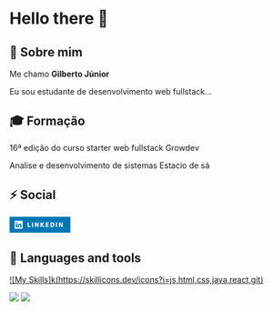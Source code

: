 


# Hello there 👋


## 🚀 Sobre mim
Me chamo <strong> Gilberto Júnior</strong>


Eu sou estudante de desenvolvimento web fullstack...

## 🎓 Formação 

16ª edição do curso starter web fullstack Growdev

Analise e desenvolvimento de sistemas Estacio de sá
## ⚡ Social

<a href="https://www.linkedin.com/in/gilberto-juniorsantos/"><img src="LinkedIn-0077B5_style%3Dfor-the-badge%26logo%3Dlinkedin%26logoColor%3Dwhite.png"></a>

 ## 💬 Languages and tools

 [![My Skills]k(https://skillicons.dev/icons?i=js,html,css,java,react,git)](https://skillicons.dev)


<img height="180em" src="https://github-readme-stats.vercel.app/api?username=Gilberto-psJunior&show_icons=true&theme=dracula&include_all_commits=true&count_private=true"/>
  <img height="180em" src="https://github-readme-stats.vercel.app/api/top-langs/?username=Gilberto-psJunior&layout=compact&langs_count=7&theme=dracula"/>


 
